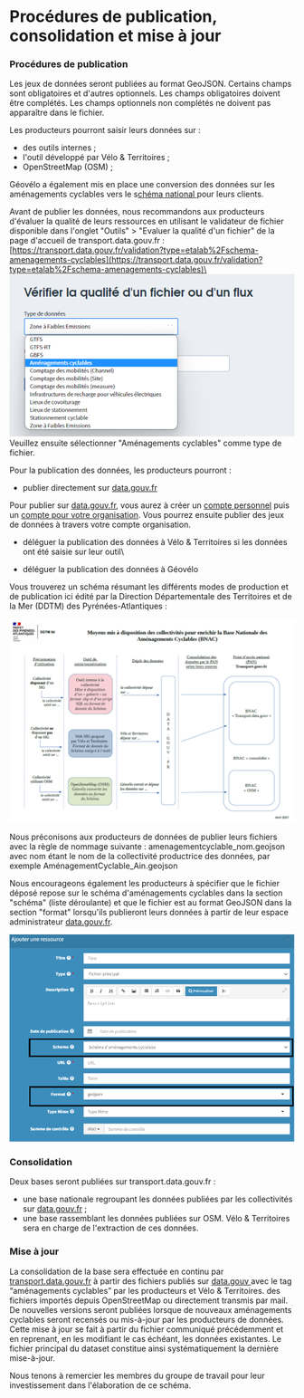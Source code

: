 # Procédures de publication, consolidation et mise à jour

### Procédures de publication&#x20;

Les jeux de données seront publiées au format GeoJSON. Certains champs sont obligatoires et d'autres optionnels. Les champs obligatoires doivent être complétés. Les champs optionnels non complétés ne doivent pas apparaître dans le fichier.&#x20;

Les producteurs pourront saisir leurs données sur :&#x20;

* des outils internes ;&#x20;
* l'outil développé par Vélo & Territoires ;
* OpenStreetMap (OSM) ;&#x20;

Géovélo a également mis en place une conversion des données sur les aménagements cyclables vers le s[chéma national ](https://schema.data.gouv.fr/etalab/schema-amenagements-cyclables/latest.html)pour leurs clients.&#x20;

Avant de publier les données, nous recommandons aux producteurs d'évaluer la qualité de leurs ressources en utilisant le validateur de fichier disponible dans l'onglet "Outils" > "Evaluer la qualité d'un fichier" de la page d'accueil de transport.data.gouv.fr : [https://transport.data.gouv.fr/validation?type=etalab%2Fschema-amenagements-cyclables](https://transport.data.gouv.fr/validation?type=etalab%2Fschema-amenagements-cyclables)\
![](<../../.gitbook/assets/image (170).png>)\
Veuillez ensuite sélectionner "Aménagements cyclables" comme type de fichier.&#x20;



Pour la publication des données, les producteurs pourront :

* publier directement sur [data.gouv.fr ](https://www.data.gouv.fr/fr/)

Pour publier sur [data.gouv.fr](https://www.data.gouv.fr/fr/), vous aurez à créer un [compte personnel](https://doc.data.gouv.fr/gestion-du-compte/creer-un-compte/) puis un [compte pour votre organisation](https://doc.data.gouv.fr/organisations/creer-une-organisation/). Vous pourrez ensuite publier des jeux de données à travers votre compte organisation.&#x20;

* déléguer la publication des données à Vélo & Territoires si les données ont été saisie sur leur outil\

* déléguer la publication des données à Géovélo

Vous trouverez un schéma résumant les différents modes de production et de publication ici édité par la Direction Départementale des Territoires et de la Mer (DDTM) des Pyrénées-Atlantiques :&#x20;

![](../../.gitbook/assets/schema-de-saisie-des-amenagements-cyclablesv3.png)

Nous préconisons aux producteurs de données de publier leurs fichiers avec la règle de nommage suivante : amenagementcyclable\_nom.geojson avec nom étant le nom de la collectivité productrice des données, par exemple AménagementCyclable\_Ain.geojson

Nous encourageons également les producteurs à spécifier que le fichier déposé repose sur le schéma d'aménagements cyclables dans la section "schéma" (liste déroulante) et que le fichier est au format GeoJSON dans la section "format" lorsqu'ils publieront leurs données à partir de leur espace administrateur [data.gouv.fr](https://www.data.gouv.fr/fr/).&#x20;

![](<../../.gitbook/assets/image (124).png>)

### Consolidation&#x20;

Deux bases seront publiées sur transport.data.gouv.fr :&#x20;

* une base nationale regroupant les données publiées par les collectivités sur [data.gouv.fr](https://www.data.gouv.fr/fr/) ;
* une base rassemblant les données publiées sur OSM. Vélo & Territoires sera en charge de l'extraction de ces données.&#x20;

### Mise à jour

La consolidation de la base sera effectuée en continu par [transport.data.gouv.fr](https://transport.data.gouv.fr) à partir des fichiers publiés sur [data.gouv ](https://www.data.gouv.fr/fr/)avec le tag “aménagements cyclables” par les producteurs et Vélo & Territoires.  des fichiers importés depuis OpenStreetMap ou directement transmis par mail. De nouvelles versions seront publiées lorsque de nouveaux aménagements cyclables seront recensés ou mis-à-jour par les producteurs de données. Cette mise à jour se fait à partir du fichier communiqué précédemment et en reprenant, en les modifiant le cas échéant, les données existantes. Le fichier principal du dataset constitue ainsi systématiquement la dernière mise-à-jour.



Nous tenons à remercier les membres du groupe de travail pour leur investissement dans l'élaboration de ce schéma.
